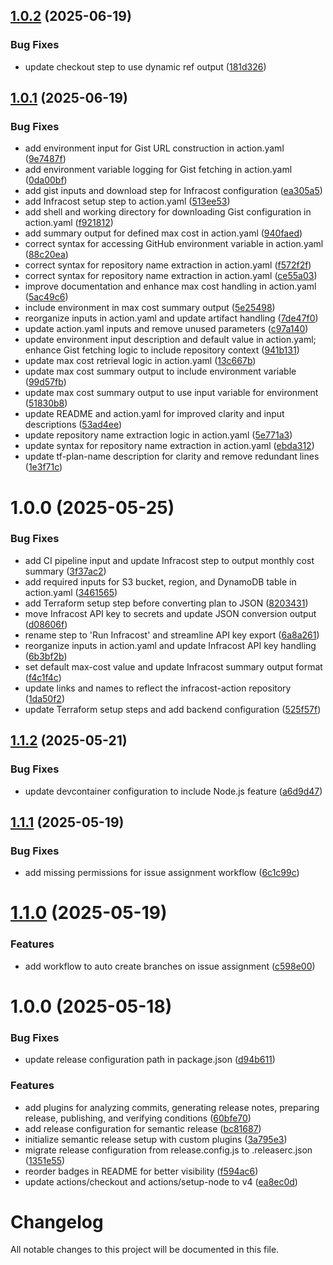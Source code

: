 ## [1.0.2](https://github.com/subhamay-bhattacharyya-gha/infracost-action/compare/v1.0.1...v1.0.2) (2025-06-19)


### Bug Fixes

* update checkout step to use dynamic ref output ([181d326](https://github.com/subhamay-bhattacharyya-gha/infracost-action/commit/181d3262edd1869bd5445d929ecc66fd2cd84e87))

## [1.0.1](https://github.com/subhamay-bhattacharyya-gha/infracost-action/compare/v1.0.0...v1.0.1) (2025-06-19)


### Bug Fixes

* add environment input for Gist URL construction in action.yaml ([9e7487f](https://github.com/subhamay-bhattacharyya-gha/infracost-action/commit/9e7487ff7fa401a7ec5ee6dcc855d7681f52b50d))
* add environment variable logging for Gist fetching in action.yaml ([0da00bf](https://github.com/subhamay-bhattacharyya-gha/infracost-action/commit/0da00bf9ddee95f6d0c679d6d2b79ab0d17b4198))
* add gist inputs and download step for Infracost configuration ([ea305a5](https://github.com/subhamay-bhattacharyya-gha/infracost-action/commit/ea305a5ad0a4daba5b3aa7b9255fe0395edc8fb0))
* add Infracost setup step to action.yaml ([513ee53](https://github.com/subhamay-bhattacharyya-gha/infracost-action/commit/513ee53758e1751c07ee8a8c1b70ab904f90ae2d))
* add shell and working directory for downloading Gist configuration in action.yaml ([f921812](https://github.com/subhamay-bhattacharyya-gha/infracost-action/commit/f921812f603acc4d575b59dde648c46b5cd03d6d))
* add summary output for defined max cost in action.yaml ([940faed](https://github.com/subhamay-bhattacharyya-gha/infracost-action/commit/940faedd576e0b5f4ef64585c3619b521b9156e9))
* correct syntax for accessing GitHub environment variable in action.yaml ([88c20ea](https://github.com/subhamay-bhattacharyya-gha/infracost-action/commit/88c20ea4ef603e97a6cc010487035f72e6fe404e))
* correct syntax for repository name extraction in action.yaml ([f572f2f](https://github.com/subhamay-bhattacharyya-gha/infracost-action/commit/f572f2ffc7987022c352dd5df5859490061fa3d3))
* correct syntax for repository name extraction in action.yaml ([ce55a03](https://github.com/subhamay-bhattacharyya-gha/infracost-action/commit/ce55a032e594ffbc17e87446d007099bc64f905f))
* improve documentation and enhance max cost handling in action.yaml ([5ac49c6](https://github.com/subhamay-bhattacharyya-gha/infracost-action/commit/5ac49c66ca463a47becd2bec409bcb4f8993d2f5))
* include environment in max cost summary output ([5e25498](https://github.com/subhamay-bhattacharyya-gha/infracost-action/commit/5e254985bc531248b20eea2154fb56a9661012c3))
* reorganize inputs in action.yaml and update artifact handling ([7de47f0](https://github.com/subhamay-bhattacharyya-gha/infracost-action/commit/7de47f0f0a883f510bb6e25d3af87ece2c5c3d21))
* update action.yaml inputs and remove unused parameters ([c97a140](https://github.com/subhamay-bhattacharyya-gha/infracost-action/commit/c97a140b3bc3b9c06b8143178e58c91756317cdb))
* update environment input description and default value in action.yaml; enhance Gist fetching logic to include repository context ([941b131](https://github.com/subhamay-bhattacharyya-gha/infracost-action/commit/941b13123e9b6d494fe680be03f34af8c1334aec))
* update max cost retrieval logic in action.yaml ([13c667b](https://github.com/subhamay-bhattacharyya-gha/infracost-action/commit/13c667b41dd60b0b76d651c74f11c2b2d712b889))
* update max cost summary output to include environment variable ([99d57fb](https://github.com/subhamay-bhattacharyya-gha/infracost-action/commit/99d57fb000f21b5a1f85223939544a3734cc7c6d))
* update max cost summary output to use input variable for environment ([51830b8](https://github.com/subhamay-bhattacharyya-gha/infracost-action/commit/51830b8955387794e9fabcb1fbf15b97b4673f10))
* update README and action.yaml for improved clarity and input descriptions ([53ad4ee](https://github.com/subhamay-bhattacharyya-gha/infracost-action/commit/53ad4ee07845e32709bcc14e81bd96d1cacb54fd))
* update repository name extraction logic in action.yaml ([5e771a3](https://github.com/subhamay-bhattacharyya-gha/infracost-action/commit/5e771a363d618dda850884e4d9d784ccaba32db4))
* update syntax for repository name extraction in action.yaml ([ebda312](https://github.com/subhamay-bhattacharyya-gha/infracost-action/commit/ebda31221af7040fd5b15ff00bfc6ec21553ba11))
* update tf-plan-name description for clarity and remove redundant lines ([1e3f71c](https://github.com/subhamay-bhattacharyya-gha/infracost-action/commit/1e3f71ce5635d21b864277294209ac93dbce7c03))

# 1.0.0 (2025-05-25)


### Bug Fixes

* add CI pipeline input and update Infracost step to output monthly cost summary ([3f37ac2](https://github.com/subhamay-bhattacharyya-gha/infracost-action/commit/3f37ac2472f573c487598d9e476deeb1bdb642cb))
* add required inputs for S3 bucket, region, and DynamoDB table in action.yaml ([3461565](https://github.com/subhamay-bhattacharyya-gha/infracost-action/commit/34615657442c7c59de9c89e062255ff6f34faf22))
* add Terraform setup step before converting plan to JSON ([8203431](https://github.com/subhamay-bhattacharyya-gha/infracost-action/commit/8203431c257bc94919d0d98c6163162301c7fe36))
* move Infracost API key to secrets and update JSON conversion output ([d08606f](https://github.com/subhamay-bhattacharyya-gha/infracost-action/commit/d08606f37c44540b440124a015fa35f2dfe615f5))
* rename step to 'Run Infracost' and streamline API key export ([6a8a261](https://github.com/subhamay-bhattacharyya-gha/infracost-action/commit/6a8a261fec7a25c36f54a8b32be86c10dc020eae))
* reorganize inputs in action.yaml and update Infracost API key handling ([6b3bf2b](https://github.com/subhamay-bhattacharyya-gha/infracost-action/commit/6b3bf2ba6bd395cb292ec6d8b6a472e2ef8aa271))
* set default max-cost value and update Infracost summary output format ([f4c1f4c](https://github.com/subhamay-bhattacharyya-gha/infracost-action/commit/f4c1f4cfe13e7c80c589f0ccb9c05f75ae264374))
* update links and names to reflect the infracost-action repository ([1da50f2](https://github.com/subhamay-bhattacharyya-gha/infracost-action/commit/1da50f26be9062886863258fcaf296b94d58689a))
* update Terraform setup steps and add backend configuration ([525f57f](https://github.com/subhamay-bhattacharyya-gha/infracost-action/commit/525f57f56523aac44375de553d051288df85f719))

## [1.1.2](https://github.com/subhamay-bhattacharyya-gha/infracost-action/compare/v1.1.1...v1.1.2) (2025-05-21)


### Bug Fixes

* update devcontainer configuration to include Node.js feature ([a6d9d47](https://github.com/subhamay-bhattacharyya-gha/infracost-action/commit/a6d9d478096bf3f7a94f5fd44e26c3deb6e2611c))

## [1.1.1](https://github.com/subhamay-bhattacharyya-gha/infracost-action/compare/v1.1.0...v1.1.1) (2025-05-19)


### Bug Fixes

* add missing permissions for issue assignment workflow ([6c1c99c](https://github.com/subhamay-bhattacharyya-gha/infracost-action/commit/6c1c99cb15f3df2cda6f7e8ea385447d43011bd7))

# [1.1.0](https://github.com/subhamay-bhattacharyya-gha/infracost-action/compare/v1.0.0...v1.1.0) (2025-05-19)


### Features

* add workflow to auto create branches on issue assignment ([c598e00](https://github.com/subhamay-bhattacharyya-gha/infracost-action/commit/c598e002938006d48354017d1131d1f43e378393))

# 1.0.0 (2025-05-18)


### Bug Fixes

* update release configuration path in package.json ([d94b611](https://github.com/subhamay-bhattacharyya-gha/infracost-action/commit/d94b61152ef216a98f5303e2ed2d78dbe309dd0e))


### Features

* add plugins for analyzing commits, generating release notes, preparing release, publishing, and verifying conditions ([60bfe70](https://github.com/subhamay-bhattacharyya-gha/infracost-action/commit/60bfe70c3415559965a970971676f25a960d884f))
* add release configuration for semantic release ([bc81687](https://github.com/subhamay-bhattacharyya-gha/infracost-action/commit/bc81687811d3ba20fb35a813afd29d222b37dbe0))
* initialize semantic release setup with custom plugins ([3a795e3](https://github.com/subhamay-bhattacharyya-gha/infracost-action/commit/3a795e3f38397cceb825de4380c5d88907a3b744))
* migrate release configuration from release.config.js to .releaserc.json ([1351e55](https://github.com/subhamay-bhattacharyya-gha/infracost-action/commit/1351e55fedf58fa9fb9bba217eecf1dba18c5a5c))
* reorder badges in README for better visibility ([f594ac6](https://github.com/subhamay-bhattacharyya-gha/infracost-action/commit/f594ac67198dddcb460c3e8f14b06ecc05dc7c36))
* update actions/checkout and actions/setup-node to v4 ([ea8ec0d](https://github.com/subhamay-bhattacharyya-gha/infracost-action/commit/ea8ec0d94afac30900f7d7229330ad4e6cc00a3d))

# Changelog

All notable changes to this project will be documented in this file.

